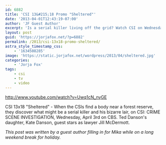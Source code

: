 ```yaml
---
id: 6882
title: 'CSI 13&#215;18 Promo "Sheltered"'
date: '2013-04-01T12:43:19-07:00'
author: 'JF Guest Author'
excerpt: 'Is a serial killer living off the grid? Watch CSI on Wednesday to find out.'
layout: post
guid: 'https://jorjafox.net/?p=6882'
permalink: /2013/csi-13x18-promo-sheltered/
astra_style_timestamp_css:
    - '1634508285'
image: 'https://static.jorjafox.net/wordpress/2013/04/sheltered.jpg'
categories:
    - 'Jorja Fox'
tags:
    - csi
    - tv
    - video
---
```


http://www.youtube.com/watch?v=Uwq1cN_nyGE

CSI 13x18 "Sheltered" - When the CSIs find a body near a forest reserve, they discover what might be a serial killer and his bizarre lair, on CSI: CRIME SCENE INVESTIGATION, Wednesday, April 3rd on CBS. Ted Danson's daughter, Kate Danson, guest stars as lawyer Jill McDermott.

_This post was written by a guest author filling in for Mika while on a long weekend break for holiday._
